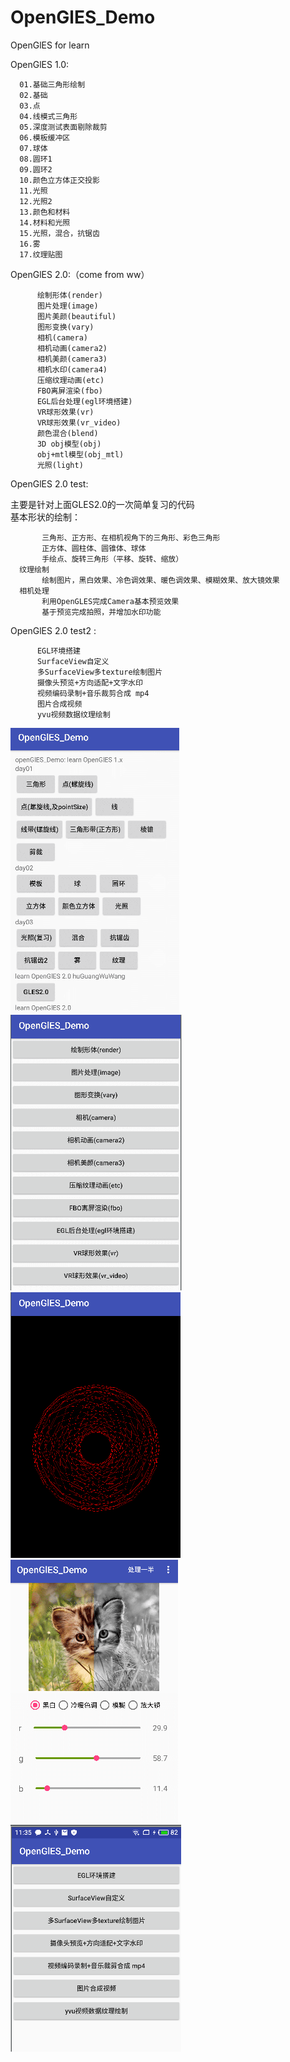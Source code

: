 # OpenGlES_Demo
OpenGlES for learn<br>

  OpenGlES 1.0:<br>
  
      01.基础三角形绘制
      02.基础
      03.点
      04.线模式三角形
      05.深度测试表面剔除裁剪
      06.模板缓冲区
      07.球体
      08.圆环1
      09.圆环2
      10.颜色立方体正交投影
      11.光照
      12.光照2
      13.颜色和材料
      14.材料和光照
      15.光照，混合，抗锯齿
      16.雾
      17.纹理贴图
      
  OpenGlES 2.0:（come from ww）<br>
  
          绘制形体(render)
          图片处理(image)
          图片美颜(beautiful)
          图形变换(vary)
          相机(camera)
          相机动画(camera2)
          相机美颜(camera3)
          相机水印(camera4)
          压缩纹理动画(etc)
          FBO离屏渲染(fbo)
          EGL后台处理(egl环境搭建)
          VR球形效果(vr)
          VR球形效果(vr_video)
          颜色混合(blend)
          3D obj模型(obj)
          obj+mtl模型(obj_mtl)
          光照(light)
  OpenGlES 2.0 test:<br>
  
  主要是针对上面GLES2.0的一次简单复习的代码<br>
  基本形状的绘制：<br>
      
           三角形、正方形、在相机视角下的三角形、彩色三角形
           正方体、圆柱体、圆锥体、球体
           手绘点、旋转三角形（平移、旋转、缩放） 
      纹理绘制
           绘制图片，黑白效果、冷色调效果、暖色调效果、模糊效果、放大镜效果
      相机处理
           利用OpenGLES完成Camera基本预览效果
           基于预览完成拍照，并增加水印功能
   OpenGlES 2.0 test2 :<br>
   
          EGL环境搭建
          SurfaceView自定义
          多SurfaceView多texture绘制图片
          摄像头预览+方向适配+文字水印
          视频编码录制+音乐裁剪合成 mp4
          图片合成视频
          yvu视频数据纹理绘制

   ![](./pic/20181206105251.png)
   ![](./pic/20181206105332.png)
   ![](./pic/20181206105348.png)
   ![](./pic/20181206105402.png)
   ![](./pic/20190110113605.png)
